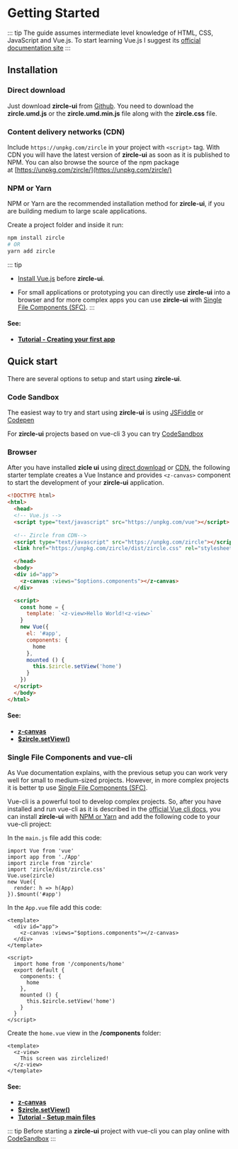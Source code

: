 # Getting Started

::: tip
The guide assumes intermediate level knowledge of HTML, CSS, JavaScript and Vue.js. To start learning Vue.js I suggest its [official documentation site](https://vuejs.org) 
:::

## Installation

### Direct download 
Just download **zircle-ui** from [Github](https://github.com/zircleUI/zircleUI/tree/master/dist). You need to download the **zircle.umd.js** or the **zircle.umd.min.js** file along with the **zircle.css** file.

### Content delivery networks (CDN)
Include `https://unpkg.com/zircle` in your project with `<script>` tag. With CDN you will have the latest version of **zircle-ui** as soon as it is published to NPM. You can also browse the source of the npm package at [https://unpkg.com/zircle/](https://unpkg.com/zircle/) 

### NPM or Yarn
NPM or Yarn are the recommended installation method for **zircle-ui**, if you are building medium to large scale applications. 

Create a project folder and inside it run:

```bash 
npm install zircle
# OR
yarn add zircle
```

::: tip
- [Install Vue.js](https://vuejs.org/v2/guide/installation.html) before **zircle-ui**.

- For small applications or prototyping you can directly use **zircle-ui** into a browser and for more complex apps you can use **zircle-ui** with [Single File Components (SFC)](https://vuejs.org/v2/guide/single-file-components.html). 
:::

#### See:
- [**Tutorial - Creating your first app**](/tutorial/creating.html)

## Quick start
There are several options to setup and start using **zircle-ui**.

### Code Sandbox 
The easiest way to try and start using **zircle-ui** is using [JSFiddle](https://jsfiddle.net/tinchox5/37mr5324/) or  [Codepen](https://codepen.io/zircle/pen/ypZdWZ)

For **zircle-ui** projects based on vue-cli 3 you can try [CodeSandbox](https://codesandbox.io/s/y26p3q79k9)

### Browser
After you have installed **zicle ui** using [direct download](#direct-download) or [CDN](#content-delivery-networks-cdn), the following starter template creates a Vue Instance and provides `<z-canvas>` component to start the development of your **zircle-ui** application.

```html
<!DOCTYPE html>
<html>
  <head>
  <!-- Vue.js -->
  <script type="text/javascript" src="https://unpkg.com/vue"></script>
 
  <!-- Zircle from CDN-->
  <script type="text/javascript" src="https://unpkg.com/zircle"></script>
  <link href="https://unpkg.com/zircle/dist/zircle.css" rel="stylesheet">

  </head>
  <body>
  <div id="app">
    <z-canvas :views="$options.components"></z-canvas>
  </div>

  <script>
    const home = {
      template: `<z-view>Hello World!<z-view>`
    }
    new Vue({
      el: '#app',
      components: {
        home
      },
      mounted () {
        this.$zircle.setView('home')
      }
    })
  </script>
  </body>
</html>
```

#### See: 
- [**z-canvas**](/api/z-canvas.html)
- [**$zircle.setView()**](/api/public-api.html#setview-viewname)

### Single File Components and vue-cli
As Vue documentation explains, with the previous setup you can work very well for small to medium-sized projects. However, in more complex projects it is better tp use [Single File Components (SFC)](https://vuejs.org/v2/guide/single-file-components.html).

Vue-cli is a powerful tool to develop complex projects. So, after you have installed and run vue-cli as it is described in the [official Vue cli docs](https://cli.vuejs.org/guide/installation.html), you can install **zircle-ui** with [NPM or Yarn](#package-managers-npm-or-yarn) and add the following code to your vue-cli project:

In the `main.js` file add this code:
```js{3-5}
import Vue from 'vue'
import app from './App'
import zircle from 'zircle'
import 'zircle/dist/zircle.css'
Vue.use(zircle)
new Vue({
  render: h => h(App)
}).$mount('#app')
```

In the `App.vue` file add this code:
```vue
<template>
  <div id="app">
    <z-canvas :views="$options.components"></z-canvas>
  </div>
</template>

<script>
  import home from '/components/home'
  export default {
    components: {
      home
    },
    mounted () {
      this.$zircle.setView('home')
    }
  }
</script>
```

Create the `home.vue` view in the **/components** folder:
```vue
<template>
  <z-view>
    This screen was zirclelized!
  </z-view>
</template>
```

#### See: 
- [**z-canvas**](/api/z-canvas.html)
- [**$zircle.setView()**](/api/public-api.html#setview-viewname)
- [**Tutorial - Setup main files**](/tutorial/setup-files.html)

::: tip
Before starting a **zircle-ui** project with vue-cli you can play online with [CodeSandbox](https://codepen.io/zircle/pen/ypZdWZ)
:::
